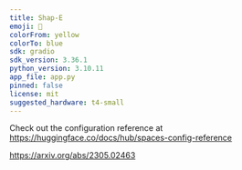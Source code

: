 ```yaml
---
title: Shap-E
emoji: 🧢
colorFrom: yellow
colorTo: blue
sdk: gradio
sdk_version: 3.36.1
python_version: 3.10.11
app_file: app.py
pinned: false
license: mit
suggested_hardware: t4-small
---
```


Check out the configuration reference at https://huggingface.co/docs/hub/spaces-config-reference

https://arxiv.org/abs/2305.02463
